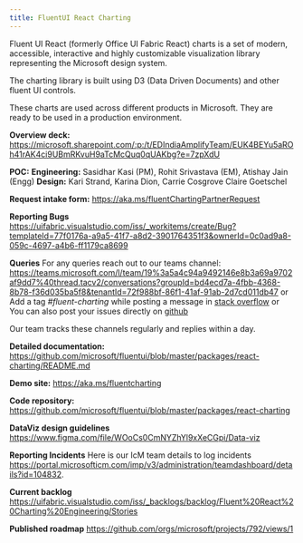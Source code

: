 ```yaml
---
title: FluentUI React Charting
---
```

Fluent UI React (formerly Office UI Fabric React) charts is a set of modern, accessible, interactive and highly customizable visualization library representing the Microsoft design system.

The charting library is built using D3 (Data Driven Documents) and other fluent UI controls.

These charts are used across different products in Microsoft. They are ready to be used in a production environment.

**Overview deck:**
https://microsoft.sharepoint.com/:p:/t/EDIndiaAmplifyTeam/EUK4BEYu5aROh41rAK4ci9UBmRKvuH9aTcMcQuq0qUAKbg?e=7zpXdU

**POC:**
**Engineering:** Sasidhar Kasi (PM), Rohit Srivastava (EM), Atishay Jain (Engg)
**Design:** Kari Strand, Karina Dion, Carrie Cosgrove Claire Goetschel

**Request intake form:** 
https://aka.ms/fluentChartingPartnerRequest

**Reporting Bugs**
https://uifabric.visualstudio.com/iss/_workitems/create/Bug?templateId=77f0176a-a9a5-41f7-a8d2-3901764351f3&ownerId=0c0ad9a8-059c-4697-a4b6-ff1179ca8699

**Queries**
For any queries reach out to our teams channel: https://teams.microsoft.com/l/team/19%3a5a4c94a9492146e8b3a69a9702af9dd7%40thread.tacv2/conversations?groupId=bd4ecd7a-4fbb-4368-8b78-f36d035ba5f8&tenantId=72f988bf-86f1-41af-91ab-2d7cd011db47
or 
Add a tag _#fluent-charting_  while posting a message in [stack overflow](https://stackoverflow.microsoft.com/search?q=%5Bfluent-charting%5D)
or
You can also post your issues directly on [github](https://github.com/microsoft/fluentui/issues)

Our team tracks these channels regularly and replies within a day.

**Detailed documentation:**
https://github.com/microsoft/fluentui/blob/master/packages/react-charting/README.md

**Demo site:**
https://aka.ms/fluentcharting

**Code repository:**
https://github.com/microsoft/fluentui/blob/master/packages/react-charting

**DataViz design guidelines**
https://www.figma.com/file/WOoCs0CmNYZhYl9xXeCGpi/Data-viz

**Reporting Incidents**
Here is our IcM team details to log incidents https://portal.microsofticm.com/imp/v3/administration/teamdashboard/details?id=104832.

**Current backlog**
https://uifabric.visualstudio.com/iss/_backlogs/backlog/Fluent%20React%20Charting%20Engineering/Stories

**Published roadmap**
https://github.com/orgs/microsoft/projects/792/views/1
